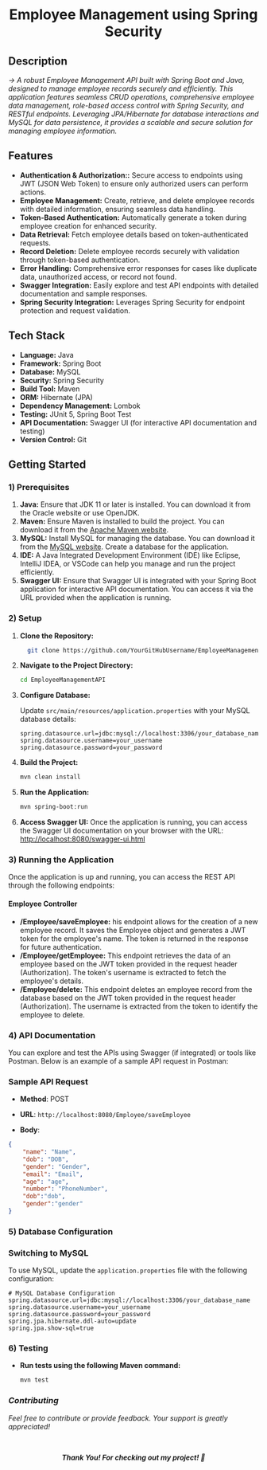 # <div align="center"> Employee Management using Spring Security </div>
   ##   Description
  *-> A robust Employee Management API built with Spring Boot and Java, designed to manage employee records securely and efficiently. This application features seamless CRUD operations, comprehensive employee data management, role-based access control with Spring Security, and RESTful endpoints. Leveraging JPA/Hibernate for database interactions and MySQL for data persistence, it provides a scalable and secure solution for managing employee information.*
  
  ## Features
- **Authentication & Authorization::** Secure access to endpoints using JWT (JSON Web Token) to ensure only authorized users can perform actions.
- **Employee Management:** Create, retrieve, and delete employee records with detailed information, ensuring seamless data handling.
- **Token-Based Authentication:**  Automatically generate a token during employee creation for enhanced security.
- **Data Retrieval:** Fetch employee details based on token-authenticated requests.
- **Record Deletion:** Delete employee records securely with validation through token-based authentication.
- **Error Handling:** Comprehensive error responses for cases like duplicate data, unauthorized access, or record not found.
- **Swagger Integration:** Easily explore and test API endpoints with detailed documentation and sample responses.
- **Spring Security Integration:** Leverages Spring Security for endpoint protection and request validation.

## Tech Stack
- **Language:** Java
- **Framework:** Spring Boot
- **Database:** MySQL
- **Security:** Spring Security
- **Build Tool:** Maven
- **ORM:** Hibernate (JPA)
- **Dependency Management:** Lombok
- **Testing:** JUnit 5, Spring Boot Test
- **API Documentation:** Swagger UI (for interactive API documentation and testing)
- **Version Control:** Git

## Getting Started
### 1) Prerequisites
1. **Java:**  Ensure that JDK 11 or later is installed. You can download it from the Oracle website or use OpenJDK.
2. **Maven:** Ensure Maven is installed to build the project. You can download it from the [Apache Maven website](https://maven.apache.org/download.cgi).
3. **MySQL:** Install MySQL for managing the database. You can download it from the [MySQL website](https://dev.mysql.com/downloads/installer/). Create a database for the application.
4. **IDE:** A Java Integrated Development Environment (IDE) like Eclipse, IntelliJ IDEA, or VSCode can help you manage and run the project efficiently.
5. **Swagger UI:** Ensure that Swagger UI is integrated with your Spring Boot application for interactive API documentation. You can access it via the URL provided when the application is running.
### 2) Setup
1. **Clone the Repository:**
   
    ```bash
      git clone https://github.com/YourGitHubUsername/EmployeeManagementAPI.git
    ```
2. **Navigate to the Project Directory:**
   
    ```bash
    cd EmployeeManagementAPI
    ```
3. **Configure Database:**
   
   Update `src/main/resources/application.properties` with your MySQL database details:
    ```properties
    spring.datasource.url=jdbc:mysql://localhost:3306/your_database_name
    spring.datasource.username=your_username
    spring.datasource.password=your_password
    ```
4. **Build the Project:**
   
    ```bash
    mvn clean install
    ```
5. **Run the Application:**
   
    ```bash
    mvn spring-boot:run
    ```
6. **Access Swagger UI:**  Once the application is running, you can access the Swagger UI documentation on your browser with the URL: [http://localhost:8080/swagger-ui.html](http://localhost:8080/swagger-ui.html)
   
### 3) Running the Application
Once the application is up and running, you can access the REST API through the following endpoints:

#### Employee Controller
- **/Employee/saveEmployee:** his endpoint allows for the creation of a new employee record. It saves the Employee object and generates a JWT token for the employee's name. The token is returned in the response for future authentication.
- **/Employee/getEmployee:**  This endpoint retrieves the data of an employee based on the JWT token provided in the request header (Authorization). The token's username is extracted to fetch the employee's details.
- **/Employee/delete:**  This endpoint deletes an employee record from the database based on the JWT token provided in the request header (Authorization). The username is extracted from the token to identify the employee to delete.
   
### 4) API Documentation
You can explore and test the APIs using Swagger (if integrated) or tools like Postman. Below is an example of a sample API request in Postman:
### Sample API Request
- **Method**: POST
- **URL**: `http://localhost:8080/Employee/saveEmployee`

- **Body**:
```json
{
    "name": "Name",
    "dob": "DOB",
    "gender": "Gender",
    "email": "Email",
    "age": "age",
    "number": "PhoneNumber",
    "dob":"dob",
    "gender":"gender"
}
```
### 5) Database Configuration
### Switching to MySQL

To use MySQL, update the `application.properties` file with the following configuration:

```properties
# MySQL Database Configuration
spring.datasource.url=jdbc:mysql://localhost:3306/your_database_name
spring.datasource.username=your_username
spring.datasource.password=your_password
spring.jpa.hibernate.ddl-auto=update
spring.jpa.show-sql=true
```
### 6) Testing
 - **Run tests using the following Maven command:**
    ```bash
    mvn test
    ```
    
###  ***Contributing***
   *Feel free to contribute or provide feedback. Your support is greatly appreciated!*

</br>
  <div align="center">

 ***Thank You! For checking out my project! 🙏***



</div>
